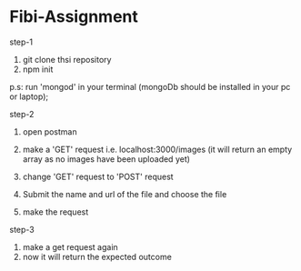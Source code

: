 # Fibi-Assignment

step-1

1. git clone thsi repository
2. npm init

p.s: run 'mongod' in your terminal (mongoDb should be installed in your pc or laptop);


step-2

1. open postman
2. make a 'GET' request i.e. localhost:3000/images
(it will return an empty array as no images have been uploaded yet)

3. change 'GET' request to 'POST' request
4. Submit the name and url of the file and choose the file
5. make the request

step-3
1. make a get request again
2. now it will return the expected outcome

